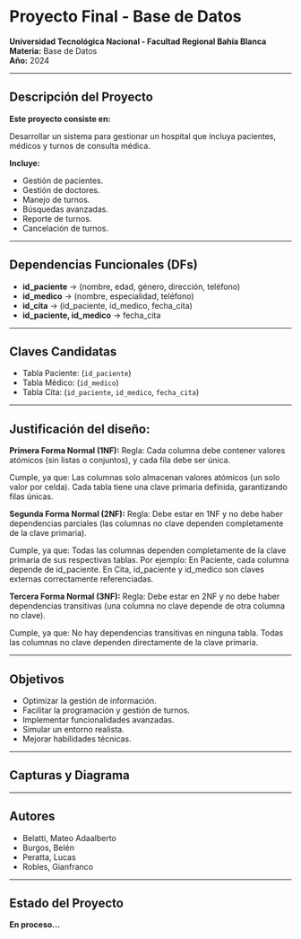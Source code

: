 # Proyecto Final - Base de Datos
**Universidad Tecnológica Nacional - Facultad Regional Bahía Blanca**  
**Materia:** Base de Datos  
**Año:** 2024  

---

## Descripción del Proyecto  
**Este proyecto consiste en:**

Desarrollar un sistema para gestionar un hospital que incluya pacientes, médicos y turnos de consulta médica.

**Incluye:**  
-   Gestión de pacientes.
-   Gestión de doctores.
-   Manejo de turnos.
-   Búsquedas avanzadas.
-   Reporte de turnos.
-   Cancelación de turnos.

---

## Dependencias Funcionales (DFs)
- **id_paciente** -> (nombre, edad, género, dirección, teléfono)
- **id_medico** -> (nombre, especialidad, teléfono)
- **id_cita** -> (id_paciente, id_medico, fecha_cita)
- **id_paciente, id_medico** -> fecha_cita
  
---
## Claves Candidatas
- Tabla Paciente: (`id_paciente`)
- Tabla Médico: (`id_medico`)
- Tabla Cita: (`id_paciente`, `id_medico`, `fecha_cita`)







---
## Justificación del diseño:

**Primera Forma Normal (1NF):**
Regla: Cada columna debe contener valores atómicos (sin listas o conjuntos), y cada fila debe ser única.

Cumple, ya que:
Las columnas solo almacenan valores atómicos (un solo valor por celda).
Cada tabla tiene una clave primaria definida, garantizando filas únicas.

**Segunda Forma Normal (2NF):**
Regla: Debe estar en 1NF y no debe haber dependencias parciales (las columnas no clave dependen completamente de la clave primaria).

Cumple, ya que:
Todas las columnas dependen completamente de la clave primaria de sus respectivas tablas. Por ejemplo:
En Paciente, cada columna depende de id_paciente.
En Cita, id_paciente y id_medico son claves externas correctamente referenciadas.

**Tercera Forma Normal (3NF):**
Regla: Debe estar en 2NF y no debe haber dependencias transitivas (una columna no clave depende de otra columna no clave).

Cumple, ya que:
No hay dependencias transitivas en ninguna tabla. Todas las columnas no clave dependen directamente de la clave primaria.




---
## Objetivos  
-  Optimizar la gestión de información.
-  Facilitar la programación y gestión de turnos.
-  Implementar funcionalidades avanzadas.
-  Simular un entorno realista.
-  Mejorar habilidades técnicas.

---

## Capturas y Diagrama






---


## Autores
- Belatti, Mateo Adaalberto
- Burgos, Belén
- Peratta, Lucas
- Robles, Gianfranco



---

## Estado del Proyecto
**En proceso...**
